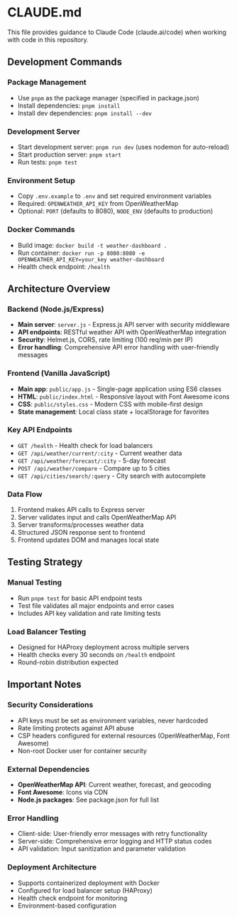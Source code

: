# CLAUDE.md

This file provides guidance to Claude Code (claude.ai/code) when working with code in this repository.

## Development Commands

### Package Management
- Use `pnpm` as the package manager (specified in package.json)
- Install dependencies: `pnpm install`
- Install dev dependencies: `pnpm install --dev`

### Development Server
- Start development server: `pnpm run dev` (uses nodemon for auto-reload)
- Start production server: `pnpm start`
- Run tests: `pnpm test`

### Environment Setup
- Copy `.env.example` to `.env` and set required environment variables
- Required: `OPENWEATHER_API_KEY` from OpenWeatherMap
- Optional: `PORT` (defaults to 8080), `NODE_ENV` (defaults to production)

### Docker Commands
- Build image: `docker build -t weather-dashboard .`
- Run container: `docker run -p 8080:8080 -e OPENWEATHER_API_KEY=your_key weather-dashboard`
- Health check endpoint: `/health`

## Architecture Overview

### Backend (Node.js/Express)
- **Main server**: `server.js` - Express.js API server with security middleware
- **API endpoints**: RESTful weather API with OpenWeatherMap integration
- **Security**: Helmet.js, CORS, rate limiting (100 req/min per IP)
- **Error handling**: Comprehensive API error handling with user-friendly messages

### Frontend (Vanilla JavaScript)
- **Main app**: `public/app.js` - Single-page application using ES6 classes
- **HTML**: `public/index.html` - Responsive layout with Font Awesome icons
- **CSS**: `public/styles.css` - Modern CSS with mobile-first design
- **State management**: Local class state + localStorage for favorites

### Key API Endpoints
- `GET /health` - Health check for load balancers
- `GET /api/weather/current/:city` - Current weather data
- `GET /api/weather/forecast/:city` - 5-day forecast
- `POST /api/weather/compare` - Compare up to 5 cities
- `GET /api/cities/search/:query` - City search with autocomplete

### Data Flow
1. Frontend makes API calls to Express server
2. Server validates input and calls OpenWeatherMap API
3. Server transforms/processes weather data
4. Structured JSON response sent to frontend
5. Frontend updates DOM and manages local state

## Testing Strategy

### Manual Testing
- Run `pnpm test` for basic API endpoint tests
- Test file validates all major endpoints and error cases
- Includes API key validation and rate limiting tests

### Load Balancer Testing
- Designed for HAProxy deployment across multiple servers
- Health checks every 30 seconds on `/health` endpoint
- Round-robin distribution expected

## Important Notes

### Security Considerations
- API keys must be set as environment variables, never hardcoded
- Rate limiting protects against API abuse
- CSP headers configured for external resources (OpenWeatherMap, Font Awesome)
- Non-root Docker user for container security

### External Dependencies
- **OpenWeatherMap API**: Current weather, forecast, and geocoding
- **Font Awesome**: Icons via CDN
- **Node.js packages**: See package.json for full list

### Error Handling
- Client-side: User-friendly error messages with retry functionality
- Server-side: Comprehensive error logging and HTTP status codes
- API validation: Input sanitization and parameter validation

### Deployment Architecture
- Supports containerized deployment with Docker
- Configured for load balancer setup (HAProxy)
- Health check endpoint for monitoring
- Environment-based configuration